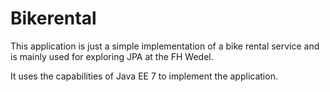 # Bikerental

This application is just a simple implementation of a bike rental service and
is mainly used for exploring JPA at the FH Wedel.

It uses the capabilities of Java EE 7 to implement the application.
